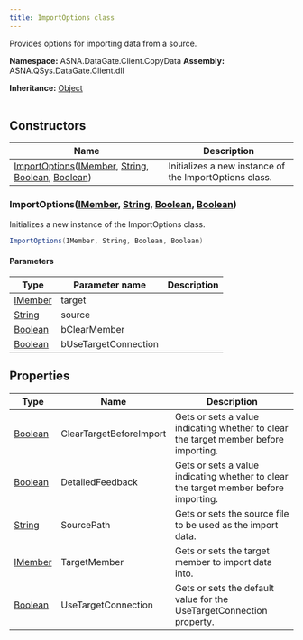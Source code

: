 ```yaml
---
title: ImportOptions class
---
```


Provides options for importing data from a source.

**Namespace:** ASNA.DataGate.Client.CopyData
**Assembly:** ASNA.QSys.DataGate.Client.dll

**Inheritance:** [Object](https://docs.microsoft.com/en-us/dotnet/api/system.object)
<br>
<br>

## Constructors

| Name | Description |
| --- | --- |
| [ImportOptions](#importoptions-imember-string-boolean-boolean-)([IMember](/reference/datagate/data-gate-client/i-member.html), [String](https://docs.microsoft.com/en-us/dotnet/api/system.string), [Boolean](https://docs.microsoft.com/en-us/dotnet/api/system.boolean), [Boolean](https://docs.microsoft.com/en-us/dotnet/api/system.boolean)) | Initializes a new instance of the ImportOptions class.

### ImportOptions([IMember](/reference/datagate/data-gate-client/i-member.html), [String](https://docs.microsoft.com/en-us/dotnet/api/system.string), [Boolean](https://docs.microsoft.com/en-us/dotnet/api/system.boolean), [Boolean](https://docs.microsoft.com/en-us/dotnet/api/system.boolean))

Initializes a new instance of the ImportOptions class.

```cs
ImportOptions(IMember, String, Boolean, Boolean)
```

#### Parameters

| Type | Parameter name | Description
| --- | --- | ---
| [IMember](/reference/datagate/data-gate-client/i-member.html) | target | 
| [String](https://docs.microsoft.com/en-us/dotnet/api/system.string) | source | 
| [Boolean](https://docs.microsoft.com/en-us/dotnet/api/system.boolean) | bClearMember | 
| [Boolean](https://docs.microsoft.com/en-us/dotnet/api/system.boolean) | bUseTargetConnection | 

## Properties

| Type | Name | Description
| --- | --- | --- 
| [Boolean](https://docs.microsoft.com/en-us/dotnet/api/system.boolean) | ClearTargetBeforeImport | Gets or sets a value indicating whether to clear the target member before importing. |
| [Boolean](https://docs.microsoft.com/en-us/dotnet/api/system.boolean) | DetailedFeedback | Gets or sets a value indicating whether to clear the target member before importing. |
| [String](https://learn.microsoft.com/en-us/dotnet/api/system.string?view=net-8.0) | SourcePath | Gets or sets the source file to be used as the import data. |
| [IMember](/reference/datagate/data-gate-client/i-member.html) | TargetMember | Gets or sets the target member to import data into. |
| [Boolean](https://docs.microsoft.com/en-us/dotnet/api/system.boolean) | UseTargetConnection | Gets or sets the default value for the UseTargetConnection property. |
